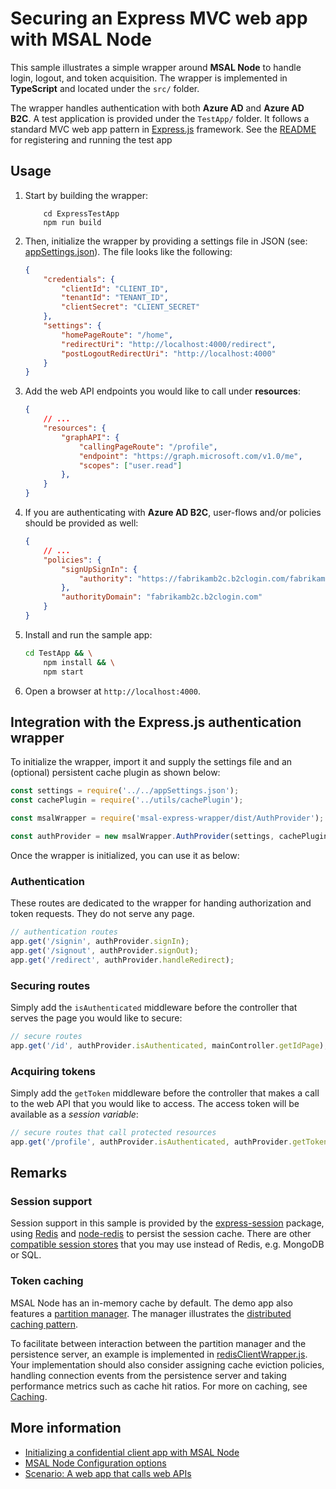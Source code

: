 # Securing an Express MVC web app with MSAL Node

This sample illustrates a simple wrapper around **MSAL Node** to handle login, logout, and token acquisition. The wrapper is implemented in **TypeScript** and located under the `src/` folder.

The wrapper handles authentication with both **Azure AD** and **Azure AD B2C**. A test application is provided under the `TestApp/` folder. It follows a standard MVC web app pattern in [Express.js](https://expressjs.com/) framework. See the [README](./TestApp/README.md) for registering and running the test app

## Usage

1. Start by building the wrapper:

    ```console
        cd ExpressTestApp
        npm run build
    ```

2. Then, initialize the wrapper by providing a settings file in JSON (see: [appSettings.json](./TestApp/appSettings.json)). The file looks like the following:

    ```JSON
    {
        "credentials": {
            "clientId": "CLIENT_ID",
            "tenantId": "TENANT_ID",
            "clientSecret": "CLIENT_SECRET"
        },
        "settings": {
            "homePageRoute": "/home",
            "redirectUri": "http://localhost:4000/redirect",
            "postLogoutRedirectUri": "http://localhost:4000"
        }
    }
    ```

3. Add the web API endpoints you would like to call under **resources**:

    ```JSON
    {
        // ...
        "resources": {
            "graphAPI": {
                "callingPageRoute": "/profile",
                "endpoint": "https://graph.microsoft.com/v1.0/me",
                "scopes": ["user.read"]
            },
        }
    }
    ```

4. If you are authenticating with **Azure AD B2C**, user-flows and/or policies should be provided as well:

    ```JSON
    {
        // ...
        "policies": {
            "signUpSignIn": {
                "authority": "https://fabrikamb2c.b2clogin.com/fabrikamb2c.onmicrosoft.com/B2C_1_susi"
            },
            "authorityDomain": "fabrikamb2c.b2clogin.com"
        }
    }
    ```

5. Install and run the sample app:

    ```bash
    cd TestApp && \
        npm install && \
        npm start
    ```

6. Open a browser at `http://localhost:4000`.

## Integration with the Express.js authentication wrapper

To initialize the wrapper, import it and supply the settings file and an (optional) persistent cache plugin as shown below:

```javascript
const settings = require('../../appSettings.json');
const cachePlugin = require('../utils/cachePlugin');

const msalWrapper = require('msal-express-wrapper/dist/AuthProvider');

const authProvider = new msalWrapper.AuthProvider(settings, cachePlugin);
```

Once the wrapper is initialized, you can use it as below:

### Authentication

These routes are dedicated to the wrapper for handing authorization and token requests. They do not serve any page.

```javascript
// authentication routes
app.get('/signin', authProvider.signIn);
app.get('/signout', authProvider.signOut);
app.get('/redirect', authProvider.handleRedirect);
```

### Securing routes

Simply add the `isAuthenticated` middleware before the controller that serves the page you would like to secure:

```javascript
// secure routes
app.get('/id', authProvider.isAuthenticated, mainController.getIdPage);
```

### Acquiring tokens

Simply add the `getToken` middleware before the controller that makes a call to the web API that you would like to access. The access token will be available as a *session variable*:

```javascript
// secure routes that call protected resources
app.get('/profile', authProvider.isAuthenticated, authProvider.getToken, mainController.getProfilePage); // get token for this route to call web API
```

## Remarks

### Session support

Session support in this sample is provided by the [express-session](https://www.npmjs.com/package/express-session) package, using [Redis](https://redis.io/) and [node-redis](https://github.com/NodeRedis/node-redis) to persist the session cache. There are other [compatible session stores](https://github.com/expressjs/session#compatible-session-stores) that you may use instead of Redis, e.g. MongoDB or SQL.

### Token caching

MSAL Node has an in-memory cache by default. The demo app also features a [partition manager](./TestApp/App/utils/partitionManager.js). The manager illustrates the [distributed caching pattern](../../../lib/msal-node/docs/caching.md#performance-and-security).

To facilitate between interaction between the partition manager and the persistence server, an example is implemented in [redisClientWrapper.js](./TestApp/App/utils/redisClientWrapper.js). Your implementation should also consider assigning cache eviction policies, handling connection events from the persistence server and taking performance metrics such as cache hit ratios. For more on caching, see [Caching](../../../lib/msal-node/docs/caching.md).

## More information

* [Initializing a confidential client app with MSAL Node](https://github.com/AzureAD/microsoft-authentication-library-for-js/blob/dev/lib/msal-node/docs/initialize-confidential-client-application.md)
* [MSAL Node Configuration options](https://github.com/AzureAD/microsoft-authentication-library-for-js/blob/dev/lib/msal-node/docs/configuration.md)
* [Scenario: A web app that calls web APIs](https://docs.microsoft.com/azure/active-directory/develop/scenario-web-app-call-api-overview)

